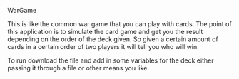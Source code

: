 WarGame

This is like the common war game that you can play with cards. The point of this application is to simulate the card game and get you the result depending on the order of the deck given. So given a certain amount of cards in a certain order of two players it will tell you who will win.

To run download the file and add in some variables for the deck either passing it through a file or other means you like.
